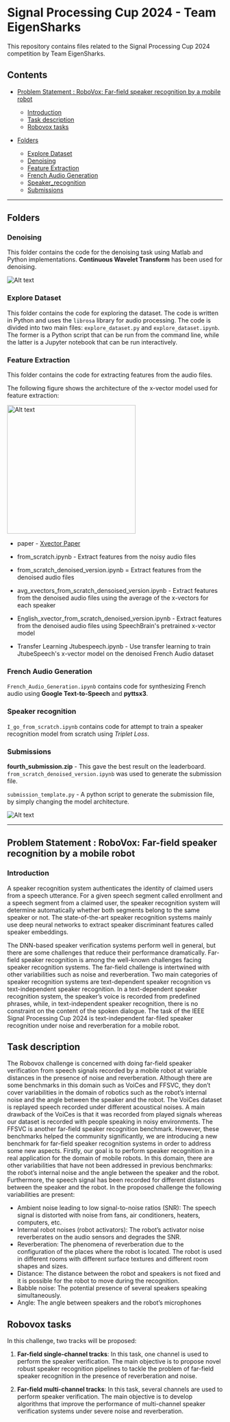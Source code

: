 # Signal Processing Cup 2024 - Team EigenSharks

This repository contains files related to the Signal Processing Cup 2024 competition by Team EigenSharks. 

## Contents

- [Problem Statement : RoboVox: Far-field speaker recognition by a mobile robot](#problem-statement--robovox-far-field-speaker-recognition-by-a-mobile-robot)
  - [Introduction](#introduction)
  - [Task description](#task-description)
  - [Robovox tasks](#robovox-tasks)

- [Folders](#folders)
  - [Explore Dataset](#explore-dataset)
  - [Denoising](#denoising)
  - [Feature Extraction](#feature-extraction)
  - [French Audio Generation](#french-audio-generation)
  - [Speaker_recognition](#speaker-recognition)
  - [Submissions](#submissions)

___

## Folders

### Denoising

This folder contains the code for the denoising task using Matlab and Python implementations. **Continuous Wavelet Transform** has been used for denoising.

![Alt text](readme_images/image-1.png)

### Explore Dataset

This folder contains the code for exploring the dataset. The code is written in Python and uses the `librosa` library for audio processing. The code is divided into two main files: `explore_dataset.py` and `explore_dataset.ipynb`. The former is a Python script that can be run from the command line, while the latter is a Jupyter notebook that can be run interactively.

### Feature Extraction

This folder contains the code for extracting features from the audio files.

The following figure shows the architecture of the x-vector model used for feature extraction:

<img src="readme_images/image.png" alt="Alt text" width="300"/>

- paper - [Xvector Paper](https://www.danielpovey.com/files/2018_icassp_xvectors.pdf)

- from_scratch.ipynb - Extract features from the noisy audio files

- from_scratch_denoised_version.ipynb = Extract features from the denoised audio files

- avg_xvectors_from_scratch_densoised_version.ipynb - Extract features from the denoised audio files using the average of the x-vectors for each speaker

- English_xvector_from_scratch_denoised_version.ipynb - Extract features from the denoised audio files using SpeechBrain's pretrained x-vector model

- Transfer Learning Jtubespeech.ipynb - Use transfer learning to train JtubeSpeech's x-vector model on the denoised French Audio dataset

### French Audio Generation

`French_Audio_Generation.ipynb` contains code for synthesizing French audio using **Google Text-to-Speech** and **pyttsx3**.

### Speaker recognition

`I_go_from_scratch.ipynb` contains code for attempt to train a speaker recognition model from scratch using _Triplet Loss_.

### Submissions

**fourth_submission.zip** - This gave the best result on the leaderboard. `from_scratch_denoised_version.ipynb` was used to generate the submission file.

`submission_template.py` - A python script to generate the submission file, by simply changing the model architecture.

![Alt text](readme_images/image-2.png)
___

## Problem Statement : RoboVox: Far-field speaker recognition by a mobile robot

### Introduction

A speaker recognition system authenticates the identity of claimed users from a speech utterance. For a given speech segment called enrollment and a speech segment from a claimed user, the speaker recognition system will determine automatically whether both segments belong to the same speaker or not. The state-of-the-art speaker recognition systems mainly use deep neural networks to extract speaker discriminant features called speaker embeddings.

The DNN-based speaker verification systems perform well in general, but there are some challenges that reduce their performance dramatically. Far-field speaker recognition is among the well-known challenges facing speaker recognition systems. The far-field challenge is intertwined with other variabilities such as noise and reverberation. Two main categories of speaker recognition systems are text-dependent speaker recognition vs text-independent speaker recognition. In a text-dependent speaker recognition system, the speaker’s voice is recorded from predefined phrases, while, in text-independent speaker recognition, there is no constraint on the content of the spoken dialogue. The task of the IEEE Signal Processing Cup 2024 is text-independent far-filed speaker recognition under noise and reverberation for a mobile robot.

## Task description

The Robovox challenge is concerned with doing far-field speaker verification from speech signals recorded by a mobile robot at variable distances in the presence of noise and reverberation. Although there are some benchmarks in this domain such as VoiCes and FFSVC, they don’t cover variabilities in the domain of robotics such as the robot’s internal noise and the angle between the speaker and the robot. The VoiCes dataset is replayed speech recorded under different acoustical noises. A main drawback of the VoiCes is that it was recorded from played signals whereas our dataset is recorded with people speaking in noisy environments. The FFSVC is another far-field speaker recognition benchmark. However, these benchmarks helped the community significantly, we are introducing a new benchmark for far-field speaker recognition systems in order to address some new aspects. Firstly, our goal is to perform speaker recognition in a real application for the domain of mobile robots. In this domain, there are other variabilities that have not been addressed in previous benchmarks: the robot’s internal noise and the angle between the speaker and the robot. Furthermore, the speech signal has been recorded for different distances between the speaker and the robot. In the proposed challenge the following variabilities are present:

- Ambient noise leading to low signal-to-noise ratios (SNR): The speech signal is distorted with noise from fans, air conditioners, heaters, computers, etc.
- Internal robot noises (robot activators): The robot’s activator noise reverberates on the audio sensors and degrades the SNR.
- Reverberation: The phenomena of reverberation due to the configuration of the places where the robot is located. The robot is used in different rooms with different surface textures and different room shapes and sizes.
- Distance: The distance between the robot and speakers is not fixed and it is possible for the robot to move during the recognition.
- Babble noise: The potential presence of several speakers speaking simultaneously.
- Angle: The angle between speakers and the robot’s microphones

## Robovox tasks

In this challenge, two tracks will be proposed:

1. **Far-field single-channel tracks**: In this task, one channel is used to perform the speaker verification. The main objective is to propose novel robust speaker recognition pipelines to tackle the problem of far-field speaker recognition in the presence of reverberation and noise.

2. **Far-field multi-channel tracks**: In this task, several channels are used to perform speaker verification. The main objective is to develop algorithms that improve the performance of multi-channel speaker verification systems under severe noise and reverberation.